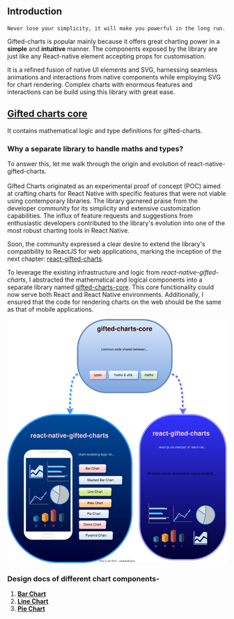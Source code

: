 ## Introduction

```
Never lose your simplicity, it will make you powerful in the long run.
```

Gifted-charts is popular mainly because it offers great charting power in a **simple** and **intuitive** manner. The components exposed by the library are just like any React-native element accepting props for customisation.<br />

It is a refined fusion of native UI elements and SVG, harnessing seamless animations and interactions from native components while employing SVG for chart rendering.
Complex charts with enormous features and interactions can be build using this library with great ease.

## [Gifted charts core](https://github.com/Abhinandan-Kushwaha/gifted-charts-core)

It contains mathematical logic and type definitions for gifted-charts.

### Why a separate library to handle maths and types?

To answer this, let me walk through the origin and evolution of react-native-gifted-charts. <br /> <br />
Gifted Charts originated as an experimental proof of concept (POC) aimed at crafting charts for React Native with specific features that were not viable using contemporary libraries. The library garnered praise from the developer community for its simplicity and extensive customization capabilities. The influx of feature requests and suggestions from enthusiastic developers contributed to the library's evolution into one of the most robust charting tools in React Native. <br />

Soon, the community expressed a clear desire to extend the library's compatibility to ReactJS for web applications, marking the inception of the next chapter: [react-gifted-charts](https://github.com/Abhinandan-Kushwaha/react-gifted-charts).

To leverage the existing infrastructure and logic from _react-native-gifted-charts_, I abstracted the mathematical and logical components into a separate library named [gifted-charts-core](https://www.npmjs.com/package/gifted-charts-core). This core functionality could now serve both React and React Native environments. Additionally, I ensured that the code for rendering charts on the web should be the same as that of mobile applications.

!['Gifted-charts architecture'](gifted-charts-architecture.drawio.svg)

### Design docs of different chart components- 

1. **[Bar Chart](BarChart/index.md)**
2. **[Line Chart](LineChart/index.md)**
2. **[Pie Chart](PieChart/index.md)**